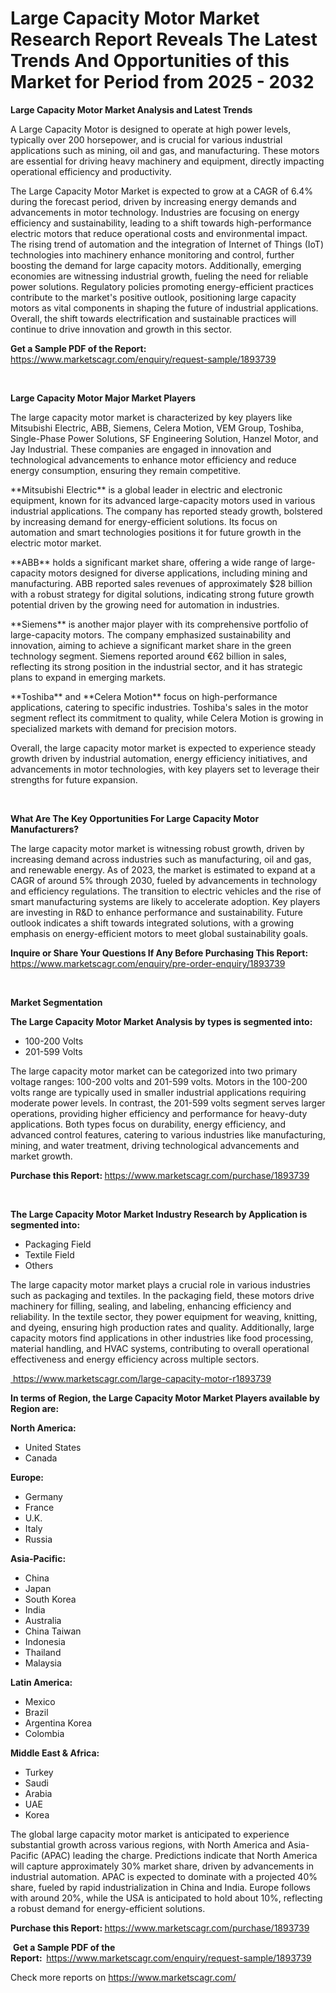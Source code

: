 <p><h1>Large Capacity Motor Market Research Report Reveals The Latest Trends And Opportunities of this Market for Period from 2025 - 2032</h1></p><p><strong>Large Capacity Motor Market Analysis and Latest Trends</strong></p>
<p><p>A Large Capacity Motor is designed to operate at high power levels, typically over 200 horsepower, and is crucial for various industrial applications such as mining, oil and gas, and manufacturing. These motors are essential for driving heavy machinery and equipment, directly impacting operational efficiency and productivity.</p><p>The Large Capacity Motor Market is expected to grow at a CAGR of 6.4% during the forecast period, driven by increasing energy demands and advancements in motor technology. Industries are focusing on energy efficiency and sustainability, leading to a shift towards high-performance electric motors that reduce operational costs and environmental impact. The rising trend of automation and the integration of Internet of Things (IoT) technologies into machinery enhance monitoring and control, further boosting the demand for large capacity motors. Additionally, emerging economies are witnessing industrial growth, fueling the need for reliable power solutions. Regulatory policies promoting energy-efficient practices contribute to the market's positive outlook, positioning large capacity motors as vital components in shaping the future of industrial applications. Overall, the shift towards electrification and sustainable practices will continue to drive innovation and growth in this sector.</p></p>
<p><strong>Get a Sample PDF of the Report:&nbsp;</strong> <a href="https://www.marketscagr.com/enquiry/request-sample/1893739?utm_campaign=2277&utm_medium=2&utm_source=Github&utm_content=ia&utm_term=01032025&utm_id=large-capacity-motor">https://www.marketscagr.com/enquiry/request-sample/1893739</a></p>
<p>&nbsp;</p>
<p><strong>Large Capacity Motor Major Market Players</strong></p>
<p><p>The large capacity motor market is characterized by key players like Mitsubishi Electric, ABB, Siemens, Celera Motion, VEM Group, Toshiba, Single-Phase Power Solutions, SF Engineering Solution, Hanzel Motor, and Jay Industrial. These companies are engaged in innovation and technological advancements to enhance motor efficiency and reduce energy consumption, ensuring they remain competitive.</p><p>**Mitsubishi Electric** is a global leader in electric and electronic equipment, known for its advanced large-capacity motors used in various industrial applications. The company has reported steady growth, bolstered by increasing demand for energy-efficient solutions. Its focus on automation and smart technologies positions it for future growth in the electric motor market.</p><p>**ABB** holds a significant market share, offering a wide range of large-capacity motors designed for diverse applications, including mining and manufacturing. ABB reported sales revenues of approximately $28 billion with a robust strategy for digital solutions, indicating strong future growth potential driven by the growing need for automation in industries.</p><p>**Siemens** is another major player with its comprehensive portfolio of large-capacity motors. The company emphasized sustainability and innovation, aiming to achieve a significant market share in the green technology segment. Siemens reported around €62 billion in sales, reflecting its strong position in the industrial sector, and it has strategic plans to expand in emerging markets.</p><p>**Toshiba** and **Celera Motion** focus on high-performance applications, catering to specific industries. Toshiba's sales in the motor segment reflect its commitment to quality, while Celera Motion is growing in specialized markets with demand for precision motors.</p><p>Overall, the large capacity motor market is expected to experience steady growth driven by industrial automation, energy efficiency initiatives, and advancements in motor technologies, with key players set to leverage their strengths for future expansion.</p></p>
<p>&nbsp;</p>
<p><strong>What Are The Key Opportunities For Large Capacity Motor Manufacturers?</strong></p>
<p><p>The large capacity motor market is witnessing robust growth, driven by increasing demand across industries such as manufacturing, oil and gas, and renewable energy. As of 2023, the market is estimated to expand at a CAGR of around 5% through 2030, fueled by advancements in technology and efficiency regulations. The transition to electric vehicles and the rise of smart manufacturing systems are likely to accelerate adoption. Key players are investing in R&D to enhance performance and sustainability. Future outlook indicates a shift towards integrated solutions, with a growing emphasis on energy-efficient motors to meet global sustainability goals.</p></p>
<p><strong>Inquire or Share Your Questions If Any Before Purchasing This Report:</strong> <a href="https://www.marketscagr.com/enquiry/pre-order-enquiry/1893739?utm_campaign=2277&utm_medium=2&utm_source=Github&utm_content=ia&utm_term=01032025&utm_id=large-capacity-motor">https://www.marketscagr.com/enquiry/pre-order-enquiry/1893739</a></p>
<p>&nbsp;</p>
<p><strong>Market Segmentation</strong></p>
<p><strong>The Large Capacity Motor Market Analysis by types is segmented into:</strong></p>
<p><ul><li>100-200 Volts</li><li>201-599 Volts</li></ul></p>
<p><p>The large capacity motor market can be categorized into two primary voltage ranges: 100-200 volts and 201-599 volts. Motors in the 100-200 volts range are typically used in smaller industrial applications requiring moderate power levels. In contrast, the 201-599 volts segment serves larger operations, providing higher efficiency and performance for heavy-duty applications. Both types focus on durability, energy efficiency, and advanced control features, catering to various industries like manufacturing, mining, and water treatment, driving technological advancements and market growth.</p></p>
<p><strong>Purchase this Report:&nbsp;</strong><a href="https://www.marketscagr.com/purchase/1893739?utm_campaign=2277&utm_medium=2&utm_source=Github&utm_content=ia&utm_term=01032025&utm_id=large-capacity-motor">https://www.marketscagr.com/purchase/1893739</a></p>
<p>&nbsp;</p>
<p><strong>The Large Capacity Motor Market Industry Research by Application is segmented into:</strong></p>
<p><ul><li>Packaging Field</li><li>Textile Field</li><li>Others</li></ul></p>
<p><p>The large capacity motor market plays a crucial role in various industries such as packaging and textiles. In the packaging field, these motors drive machinery for filling, sealing, and labeling, enhancing efficiency and reliability. In the textile sector, they power equipment for weaving, knitting, and dyeing, ensuring high production rates and quality. Additionally, large capacity motors find applications in other industries like food processing, material handling, and HVAC systems, contributing to overall operational effectiveness and energy efficiency across multiple sectors.</p></p>
<p><a href="https://www.marketscagr.com/large-capacity-motor-r1893739?utm_campaign=2277&utm_medium=2&utm_source=Github&utm_content=ia&utm_term=01032025&utm_id=large-capacity-motor">&nbsp;https://www.marketscagr.com/large-capacity-motor-r1893739</a></p>
<p><strong>In terms of Region, the Large Capacity Motor Market Players available by Region are:</strong></p>
<p>
    <p> <strong> North America: </strong>
        <ul>
            <li>United States</li>
            <li>Canada</li>
        </ul>
        </p> 
    <p> <strong> Europe: </strong>
        <ul>
            <li>Germany</li>
            <li>France</li>
            <li>U.K.</li>
            <li>Italy</li>
            <li>Russia</li>
        </ul>
        </p> 
    <p> <strong> Asia-Pacific: </strong>
        <ul>
            <li>China</li>
            <li>Japan</li>
            <li>South Korea</li>
            <li>India</li>
            <li>Australia</li>
            <li>China Taiwan</li>
            <li>Indonesia</li>
            <li>Thailand</li>
            <li>Malaysia</li>
        </ul>
        </p> 
    <p> <strong> Latin America: </strong>
        <ul>
            <li>Mexico</li>
            <li>Brazil</li>
            <li>Argentina Korea</li>
            <li>Colombia</li>
        </ul>
        </p> 
    <p> <strong> Middle East & Africa: </strong>
        <ul>
            <li>Turkey</li>
            <li>Saudi</li>
            <li>Arabia</li>
            <li>UAE</li>
            <li>Korea</li>
        </ul>
    </p>
    </p>
<p><p>The global large capacity motor market is anticipated to experience substantial growth across various regions, with North America and Asia-Pacific (APAC) leading the charge. Predictions indicate that North America will capture approximately 30% market share, driven by advancements in industrial automation. APAC is expected to dominate with a projected 40% share, fueled by rapid industrialization in China and India. Europe follows with around 20%, while the USA is anticipated to hold about 10%, reflecting a robust demand for energy-efficient solutions.</p></p>
<p><strong>Purchase this Report: </strong><a href="https://www.marketscagr.com/purchase/1893739?utm_campaign=2277&utm_medium=2&utm_source=Github&utm_content=ia&utm_term=01032025&utm_id=large-capacity-motor">https://www.marketscagr.com/purchase/1893739</a></p>
<p>&nbsp;<strong>Get a Sample PDF of the Report:&nbsp;&nbsp;</strong><a href="https://www.marketscagr.com/enquiry/request-sample/1893739?utm_campaign=2277&utm_medium=2&utm_source=Github&utm_content=ia&utm_term=01032025&utm_id=large-capacity-motor">https://www.marketscagr.com/enquiry/request-sample/1893739</a></p>
<p><strong></strong></p>
<p>Check more reports on <a href="https://www.marketscagr.com/?utm_campaign=2277&utm_medium=2&utm_source=Github&utm_content=ia&utm_term=01032025&utm_id=large-capacity-motor">https://www.marketscagr.com/</a></p>